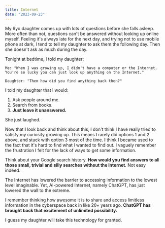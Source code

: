 ```yaml
---
title: Internet
date: "2023-09-23"
---
```


My 6yo daughter comes up with lots of questions before she falls asleep.
More often than not, questions can't be answered without looking up online myself.
Feeling it's always late for the next day, and trying not to use mobile phone at dark, I tend to tell my daughter to ask them the following day.
Then she doesn't ask as much during the day.

Tonight at bedtime, I told my daughter:

```text
Me: "When I was growing up, I didn't have a computer or the Internet. You're so lucky you can just look up anything on the Internet."

Daughter: "Then how did you find anything back then?"
```

I told my daughter that I would:

1. Ask people around me.
2. Search from books.
3. **Just leave it unanswered.**

She just laughed.

Now that I look back and think about this,
I don't think I have really tried to satisfy my curiosity growing up. This means I rarely did options 1 and 2 above, and stuck with option 3 most of the time.
I think I became used to the fact that it's hard to find what I wanted to find out.
I vaguely remember the frustration I felt for the lack of ways to get some information.

Think about your Google search history.
**How would you find answers to all those small, trivial and silly searches without the Internet.** Not easy indeed.

The Internet has lowered the barrier to accessing information to the lowest level imaginable.
Yet, AI-powered Internet, namely ChatGPT, has just lowered the wall to the extreme.

I remember thinking how awesome it is to share and access limitless information in the cyberspace back in like 20+ years ago.
**ChatGPT has brought back that excitement of unlimited possibility.**

I guess my daughter will take this technology for granted.
